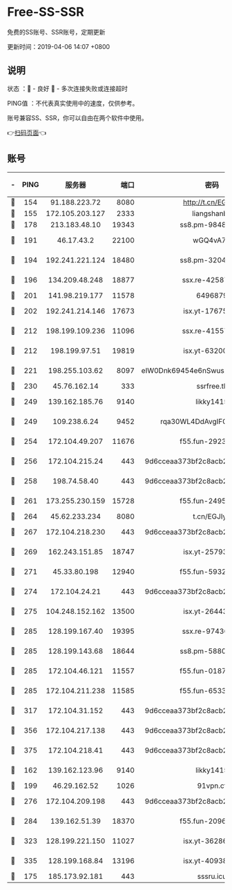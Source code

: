 # Free-SS-SSR

免费的SS账号、SSR账号，定期更新

更新时间：2019-04-06 14:07 +0800

## 说明

状态     ：🙂 - 良好 🙁 - 多次连接失败或连接超时

PING值   ：不代表真实使用中的速度，仅供参考。

账号兼容SS、SSR，你可以自由在两个软件中使用。

👉[扫码页面](https://liesauer.github.io/Free-SS-SSR/)👈

## 账号

|-|PING|服务器|端口|密码|加密方式|区域|
|:----:|:----:|:-----:|-----:|:----:|:----:|:----:|
|🙂|154|91.188.223.72|8080|http://t.cn/EGJIyrl|rc4-md5|RU|
|🙂|155|172.105.203.127|2333|liangshanbo|chacha20|JP|
|🙂|178|213.183.48.10|19343|ss8.pm-98489424|rc4-md5|RU|
|🙂|191|46.17.43.2|22100|wGQ4vA7D|aes-256-gcm|RU|
|🙂|194|192.241.221.124|18480|ss8.pm-32044618|aes-256-cfb|US|
|🙂|196|134.209.48.248|18877|ssx.re-42587403|aes-256-cfb|US|
|🙂|201|141.98.219.177|11578|6496879|chacha20|US|
|🙂|202|192.241.214.146|17673|isx.yt-17675026|aes-256-cfb|US|
|🙂|212|198.199.109.236|11096|ssx.re-41557165|aes-256-cfb|US|
|🙂|212|198.199.97.51|19819|isx.yt-63200254|aes-256-cfb|US|
|🙂|221|198.255.103.62|8097|eIW0Dnk69454e6nSwuspv9DmS201tQ0D|aes-256-cfb|US|
|🙂|230|45.76.162.14|333|ssrfree.tk|rc4|SG|
|🙂|249|139.162.185.76|9140|likky1415|aes-256-cfb|DE|
|🙂|249|109.238.6.24|9452|rqa30WL4DdAvgIFG6Fs3znzTa|aes-256-cfb|FR|
|🙂|254|172.104.49.207|11676|f55.fun-29234040|aes-256-cfb|SG|
|🙂|256|172.104.215.24|443|9d6cceaa373bf2c8acb22e60b6a58be6|aes-256-cfb|US|
|🙂|258|198.74.58.40|443|9d6cceaa373bf2c8acb22e60b6a58be6|aes-256-cfb|US|
|🙂|261|173.255.230.159|15728|f55.fun-24959941|aes-256-cfb|US|
|🙂|264|45.62.233.234|8080|t.cn/EGJIyrl|rc4-md5|CA|
|🙂|267|172.104.218.230|443|9d6cceaa373bf2c8acb22e60b6a58be6|aes-256-cfb|US|
|🙂|269|162.243.151.85|18747|isx.yt-25793910|aes-256-cfb|US|
|🙂|271|45.33.80.198|12940|f55.fun-59324256|aes-256-cfb|US|
|🙂|274|172.104.24.21|443|9d6cceaa373bf2c8acb22e60b6a58be6|aes-256-cfb|US|
|🙂|275|104.248.152.162|13500|isx.yt-26443647|aes-256-cfb|SG|
|🙂|285|128.199.167.40|19395|ssx.re-97436053|aes-256-cfb|SG|
|🙂|285|128.199.143.68|18644|ss8.pm-58805448|aes-256-cfb|SG|
|🙂|285|172.104.46.121|11557|f55.fun-01871509|aes-256-cfb|SG|
|🙂|285|172.104.211.238|11585|f55.fun-65338054|aes-256-cfb|US|
|🙂|317|172.104.31.152|443|9d6cceaa373bf2c8acb22e60b6a58be6|aes-256-cfb|US|
|🙂|356|172.104.217.138|443|9d6cceaa373bf2c8acb22e60b6a58be6|aes-256-cfb|US|
|🙂|375|172.104.218.41|443|9d6cceaa373bf2c8acb22e60b6a58be6|aes-256-cfb|US|
|🙂|162|139.162.123.96|9140|likky1415|aes-256-cfb|JP|
|🙂|199|46.29.162.52|1026|91vpn.cf|rc4-md5|RU|
|🙂|276|172.104.209.198|443|9d6cceaa373bf2c8acb22e60b6a58be6|aes-256-cfb|US|
|🙂|284|139.162.51.39|18370|f55.fun-20968647|aes-256-cfb|SG|
|🙂|323|128.199.221.150|11027|isx.yt-36286257|aes-256-cfb|SG|
|🙂|335|128.199.168.84|13196|isx.yt-40938959|aes-256-cfb|SG|
|🙁|175|185.173.92.181|443|sssru.icu|rc4-md5|RU|
